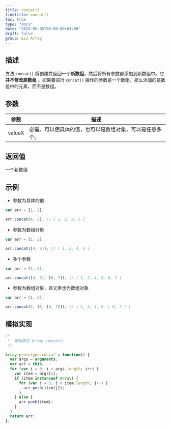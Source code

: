 ```yaml
---
title: concat()
linktitle: concat()
toc: true
type: "docs"
date: "2019-05-05T00:00:00+01:00"
draft: false
group: ES3 Array
---
```


## 描述

方法 `concat()` 将创建并返回一个**新数组**，然后将所有参数都添加到新数组中。它**并不修改原数组** 。如果要进行 `concat()` 操作的参数是一个数组，那么添加的是数组中的元素，而不是数组。

## 参数

| 参数   | 描述                                                     |
| ------ | -------------------------------------------------------- |
| valueX | 必需。可以使具体的值，也可以是数组对象，可以是任意多个。 |

## 返回值

一个新数组

## 示例

- 参数为具体的值

```js
var arr = [1, 2];

arr.concat(4, 5); // [ 1, 2, 4, 5 ]
```

- 参数为数组对象

```js
var arr = [1, 2];

arr.concat([4, 5]); // [ 1, 2, 4, 5 ]
```

- 多个参数

```js
var arr = [1, 2];

arr.concat([4, 5], [6, 7]); // [ 1, 2, 4, 5, 6, 7 ]
```

- 参数为数组对象，且元素也为数组对象

```js
var arr = [1, 2];

arr.concat(4, [5, [6, 7]]); // [ 1, 2, 4, 5, [ 6, 7 ] ]
```

## 模拟实现

```js
/*
 *  模拟原生 Array.concat()
 */

Array.prototype.concat = function() {
  var args = arguments;
  var arr = this;
  for (var i = 0; i < args.length; i++) {
    var item = args[i];
    if (item instanceof Array) {
      for (var j = 0; j < item.length; j++) {
        arr.push(item[j]);
      }
    } else {
      arr.push(item);
    }
  }
  return arr;
};
```
